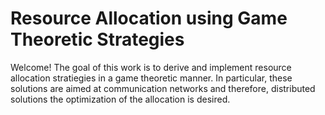 # Resource Allocation using Game Theoretic Strategies
Welcome! The goal of this work is to derive and implement resource allocation stratiegies in a game theoretic manner. In particular, these solutions are aimed at communication networks and therefore, distributed solutions the optimization of the allocation is desired. 
